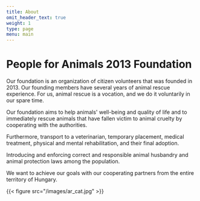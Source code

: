 ```yaml
---
title: About
omit_header_text: true
weight: 1
type: page
menu: main
---
```


# People for Animals 2013 Foundation

Our foundation is an organization of citizen volunteers that was founded in 2013.
Our founding members have several years of animal rescue experience.
For us, animal rescue is a vocation, and we do it voluntarily in our spare time.

Our foundation aims to help animals' well-being and quality of life and to immediately rescue animals that have fallen victim to animal cruelty by cooperating with the authorities.

Furthermore, transport to a veterinarian, temporary placement, medical treatment, physical and mental rehabilitation, and their final adoption.

Introducing and enforcing correct and responsible animal husbandry and animal protection laws among the population.

We want to achieve our goals with our cooperating partners from the entire territory of Hungary.

{{< figure src="/images/ar_cat.jpg" >}}
